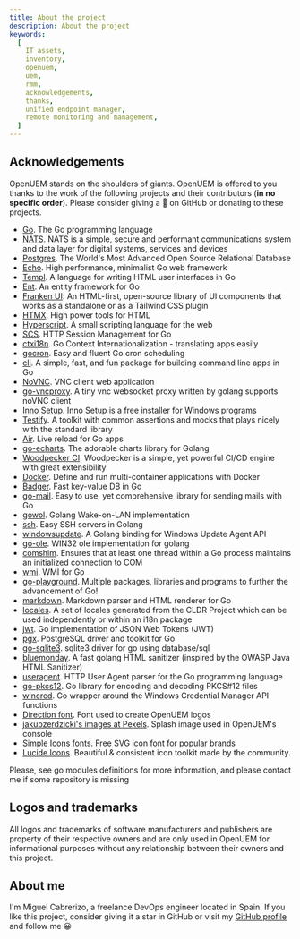 ```yaml
---
title: About the project
description: About the project
keywords:
  [
    IT assets,
    inventory,
    openuem,
    uem,
    rmm,
    acknowledgements,
    thanks,
    unified endpoint manager,
    remote monitoring and management,
  ]
---
```


## Acknowledgements

OpenUEM stands on the shoulders of giants. OpenUEM is offered to you thanks to the work of the following projects and their contributors (**in no specific order**). Please consider giving a 🌟 on GitHub or donating to these projects.

- [Go](https://github.com/golang/go). The Go programming language
- [NATS](https://github.com/nats-io). NATS is a simple, secure and performant communications system and data layer for digital systems, services and devices
- [Postgres](https://www.postgresql.org/). The World's Most Advanced Open Source Relational Database
- [Echo](https://github.com/labstack/echo). High performance, minimalist Go web framework
- [Templ](https://github.com/a-h/templ). A language for writing HTML user interfaces in Go
- [Ent](https://github.com/ent/ent). An entity framework for Go
- [Franken UI](https://github.com/franken-ui). An HTML-first, open-source library of UI components that works as a standalone or as a Tailwind CSS plugin
- [HTMX](https://github.com/bigskysoftware/htmx). High power tools for HTML
- [Hyperscript](https://github.com/bigskysoftware/_hyperscript). A small scripting language for the web
- [SCS](https://github.com/alexedwards/scs). HTTP Session Management for Go
- [ctxi18n](https://github.com/invopop/ctxi18n). Go Context Internationalization - translating apps easily
- [gocron](https://github.com/go-co-op/gocron). Easy and fluent Go cron scheduling
- [cli](https://github.com/urfave/cli). A simple, fast, and fun package for building command line apps in Go
- [NoVNC](https://github.com/novnc/noVNC). VNC client web application
- [go-vncproxy](https://github.com/evangwt/go-vncproxy). A tiny vnc websocket proxy written by golang supports noVNC client
- [Inno Setup](https://github.com/jrsoftware/issrc). Inno Setup is a free installer for Windows programs
- [Testify](https://github.com/stretchr/testify). A toolkit with common assertions and mocks that plays nicely with the standard library
- [Air](https://github.com/air-verse/air). Live reload for Go apps
- [go-echarts](https://github.com/go-echarts/go-echarts). The adorable charts library for Golang
- [Woodpecker CI](https://github.com/woodpecker-ci/woodpecker). Woodpecker is a simple, yet powerful CI/CD engine with great extensibility
- [Docker](https://github.com/docker). Define and run multi-container applications with Docker
- [Badger](https://github.com/dgraph-io/badger). Fast key-value DB in Go
- [go-mail](https://github.com/wneessen/go-mail). Easy to use, yet comprehensive library for sending mails with Go
- [gowol](https://github.com/linde12/gowol). Golang Wake-on-LAN implementation
- [ssh](https://github.com/gliderlabs/ssh). Easy SSH servers in Golang
- [windowsupdate](https://github.com/ceshihao/windowsupdate). A Golang binding for Windows Update Agent API
- [go-ole](https://github.com/go-ole/go-ole). WIN32 ole implementation for golang
- [comshim](https://github.com/scjalliance/comshim). Ensures that at least one thread within a Go process maintains an initialized connection to COM
- [wmi](https://github.com/yusufpapurcu/wmi). WMI for Go
- [go-playground](https://github.com/go-playground). Multiple packages, libraries and programs to further the advancement of Go!
- [markdown](https://github.com/gomarkdown/markdown). Markdown parser and HTML renderer for Go
- [locales](https://github.com/gohugoio/locales). A set of locales generated from the CLDR Project which can be used independently or within an i18n package
- [jwt](https://github.com/golang-jwt/jwt). Go implementation of JSON Web Tokens (JWT)
- [pgx](https://github.com/jackc/pgx). PostgreSQL driver and toolkit for Go
- [go-sqlite3](https://github.com/mattn/go-sqlite3). sqlite3 driver for go using database/sql
- [bluemonday](https://github.com/microcosm-cc/bluemonday). A fast golang HTML sanitizer (inspired by the OWASP Java HTML Sanitizer)
- [useragent](https://github.com/mssola/useragent). HTTP User Agent parser for the Go programming language
- [go-pkcs12](https://github.com/SSLMate/go-pkcs12). Go library for encoding and decoding PKCS#12 files
- [wincred](https://github.com/danieljoos/wincred). Go wrapper around the Windows Credential Manager API functions
- [Direction font](https://font.download/font/direction). Font used to create OpenUEM logos
- [jakubzerdzicki's images at Pexels](https://www.pexels.com/@jakubzerdzicki/). Splash image used in OpenUEM's console
- [Simple Icons fonts](https://github.com/simple-icons/simple-icons-font). Free SVG icon font for popular brands
- [Lucide Icons](https://github.com/lucide-icons/lucide). Beautiful & consistent icon toolkit made by the community.

Please, see go modules definitions for more information, and please contact me if some repository is missing

## Logos and trademarks

All logos and trademarks of software manufacturers and publishers are property of their respective owners and are only used in OpenUEM for informational purposes without any relationship between their owners and this project.

## About me

I'm Miguel Cabrerizo, a freelance DevOps engineer located in Spain. If you like this project, consider giving it a star in GitHub or visit my [GitHub profile](https://github.com/doncicuto) and follow me 😀
